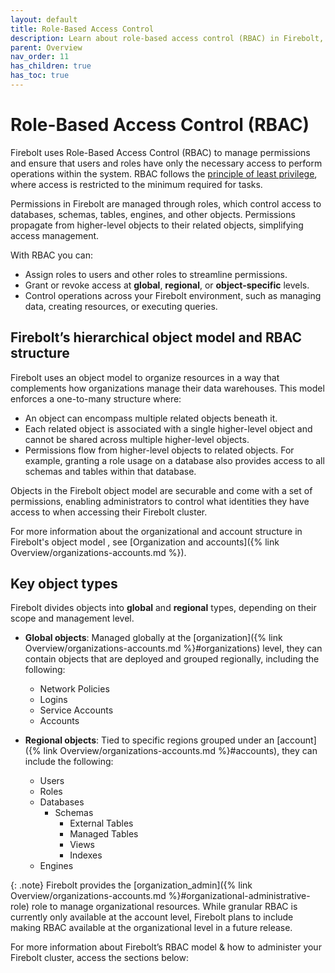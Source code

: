 ```yaml
---
layout: default
title: Role-Based Access Control
description: Learn about role-based access control (RBAC) in Firebolt, including how to define and manage roles, assign permissions, and control access to database resources.
parent: Overview
nav_order: 11
has_children: true
has_toc: true
---
```

# Role-Based Access Control (RBAC) 

Firebolt uses Role-Based Access Control (RBAC) to manage permissions and ensure that users and roles have only the necessary access to perform operations within the system. RBAC follows the [principle of least privilege](https://en.wikipedia.org/wiki/Principle_of_least_privilege), where access is restricted to the minimum required for tasks.

Permissions in Firebolt are managed through roles, which control access to databases, schemas, tables, engines, and other objects. Permissions propagate from higher-level objects to their related objects, simplifying access management.

With RBAC you can:
* Assign roles to users and other roles to streamline permissions.
* Grant or revoke access at **global**, **regional**, or **object-specific** levels.
* Control operations across your Firebolt environment, such as managing data, creating resources, or executing queries.

## Firebolt’s hierarchical object model and RBAC structure

Firebolt uses an object model to organize resources in a way that complements how organizations manage their data warehouses. This model enforces a one-to-many structure where: 
* An object can encompass multiple related objects beneath it.
* Each related object is associated with a single higher-level object and cannot be shared across multiple higher-level objects.
* Permissions flow from higher-level objects to related objects. For example, granting a role usage on a database also provides access to all schemas and tables within that database.

Objects in the Firebolt object model are securable and come with a set of permissions, enabling administrators to control what identities they have access to when accessing their Firebolt cluster. 

For more information about the organizational and account structure in Firebolt's object model , see [Organization and accounts]({% link Overview/organizations-accounts.md %}). 

## Key object types

Firebolt divides objects into **global** and **regional** types, depending on their scope and management level.

* **Global objects**: Managed globally at the [organization]({% link Overview/organizations-accounts.md %}#organizations) level, they can contain objects that are deployed and grouped regionally, including the following: 
    * Network Policies 
    * Logins
    * Service Accounts
    * Accounts


* **Regional objects**: Tied to specific regions grouped under an [account]({% link Overview/organizations-accounts.md %}#accounts), they can include the following:
    * Users
    * Roles
    * Databases
        * Schemas
            * External Tables
            * Managed Tables
            * Views
            * Indexes
    * Engines

{: .note}
Firebolt provides the [organization_admin]({% link Overview/organizations-accounts.md %}#organizational-administrative-role) role to manage organizational resources. While granular RBAC is currently only available at the account level, Firebolt plans to include making RBAC available at the organizational level in a future release.

For more information about Firebolt’s RBAC model & how to administer your Firebolt cluster, access the sections below:
